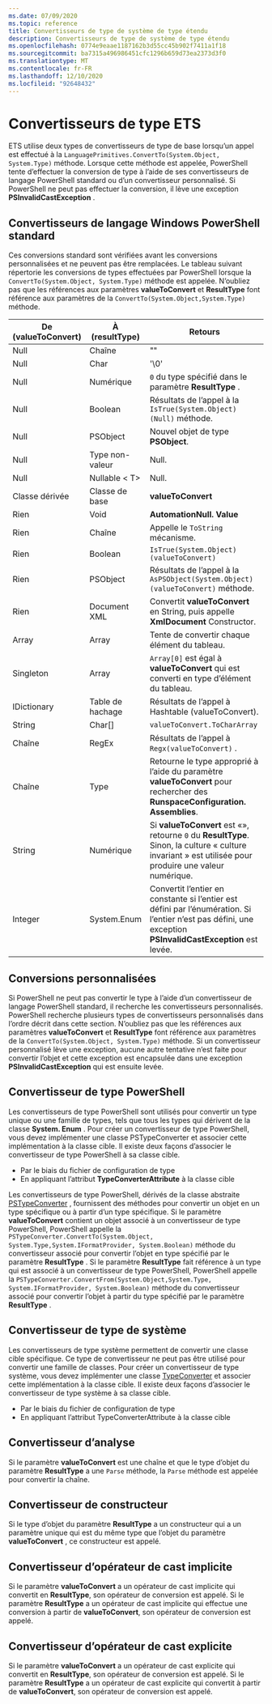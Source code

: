 ```yaml
---
ms.date: 07/09/2020
ms.topic: reference
title: Convertisseurs de type de système de type étendu
description: Convertisseurs de type de système de type étendu
ms.openlocfilehash: 0774e9eaae1187162b3d55cc45b902f7411a1f18
ms.sourcegitcommit: ba7315a496986451cfc1296b659d73ea2373d3f0
ms.translationtype: MT
ms.contentlocale: fr-FR
ms.lasthandoff: 12/10/2020
ms.locfileid: "92648432"
---
```

# <a name="ets-type-converters"></a>Convertisseurs de type ETS

ETS utilise deux types de convertisseurs de type de base lorsqu’un appel est effectué à la `LanguagePrimitives.ConvertTo(System.Object, System.Type)` méthode. Lorsque cette méthode est appelée, PowerShell tente d’effectuer la conversion de type à l’aide de ses convertisseurs de langage PowerShell standard ou d’un convertisseur personnalisé. Si PowerShell ne peut pas effectuer la conversion, il lève une exception **PSInvalidCastException** .

## <a name="standard-windows-powershell-language-converters"></a>Convertisseurs de langage Windows PowerShell standard

Ces conversions standard sont vérifiées avant les conversions personnalisées et ne peuvent pas être remplacées. Le tableau suivant répertorie les conversions de types effectuées par PowerShell lorsque la `ConvertTo(System.Object, System.Type)` méthode est appelée. N’oubliez pas que les références aux paramètres **valueToConvert** et **ResultType** font référence aux paramètres de la `ConvertTo(System.Object,System.Type)` méthode.

| De (valueToConvert) |  À (resultType)  |                                                                               Retours                                                                               |
| --------------------- | ----------------- | ------------------------------------------------------------------------------------------------------------------------------------------------------------------- |
| Null                  | Chaîne            | ""                                                                                                                                                                  |
| Null                  | Char              | '\0'                                                                                                                                                                |
| Null                  | Numérique           | `0` du type spécifié dans le paramètre **ResultType** .                                                                                                          |
| Null                  | Boolean           | Résultats de l’appel à la `IsTrue(System.Object)(Null)` méthode.                                                                                                        |
| Null                  | PSObject          | Nouvel objet de type **PSObject**.                                                                                                                                    |
| Null                  | Type non-valeur    | Null.                                                                                                                                                               |
| Null                  | Nullable &lt; T&gt; | Null.                                                                                                                                                               |
| Classe dérivée         | Classe de base        | **valueToConvert**                                                                                                                                                  |
| Rien              | Void              | **AutomationNull. Value**                                                                                                                                            |
| Rien              | Chaîne            | Appelle le `ToString` mécanisme.                                                                                                                                         |
| Rien              | Boolean           | `IsTrue(System.Object) (valueToConvert)`                                                                                                                            |
| Rien              | PSObject          | Résultats de l’appel à la `AsPSObject(System.Object) (valueToConvert)` méthode.                                                                                         |
| Rien              | Document XML      | Convertit **valueToConvert** en String, puis appelle **XmlDocument** Constructor.                                                                                      |
| Array                 | Array             | Tente de convertir chaque élément du tableau.                                                                                                                      |
| Singleton             | Array             | `Array[0]` est égal à **valueToConvert** qui est converti en type d’élément du tableau.                                                                            |
| IDictionary           | Table de hachage        | Résultats de l’appel à Hashtable (valueToConvert).                                                                                                                       |
| String                | Char[]            | `valueToConvert.ToCharArray`                                                                                                                                        |
| Chaîne                | RegEx             | Résultats de l’appel à `Regx(valueToConvert)` .                                                                                                                          |
| Chaîne                | Type              | Retourne le type approprié à l’aide du paramètre **valueToConvert** pour rechercher des **RunspaceConfiguration. Assemblies**.                                                 |
| String                | Numérique           | Si **valueToConvert** est «», retourne `0` du **ResultType**. Sinon, la culture « culture invariant » est utilisée pour produire une valeur numérique.                       |
| Integer               | System.Enum       | Convertit l’entier en constante si l’entier est défini par l’énumération. Si l’entier n’est pas défini, une exception **PSInvalidCastException** est levée. |

## <a name="custom-conversions"></a>Conversions personnalisées

Si PowerShell ne peut pas convertir le type à l’aide d’un convertisseur de langage PowerShell standard, il recherche les convertisseurs personnalisés. PowerShell recherche plusieurs types de convertisseurs personnalisés dans l’ordre décrit dans cette section. N’oubliez pas que les références aux paramètres **valueToConvert** et **ResultType** font référence aux paramètres de la `ConvertTo(System.Object, System.Type)` méthode. Si un convertisseur personnalisé lève une exception, aucune autre tentative n’est faite pour convertir l’objet et cette exception est encapsulée dans une exception **PSInvalidCastException** qui est ensuite levée.

## <a name="powershell-type-converter"></a>Convertisseur de type PowerShell

Les convertisseurs de type PowerShell sont utilisés pour convertir un type unique ou une famille de types, tels que tous les types qui dérivent de la classe **System. Enum** . Pour créer un convertisseur de type PowerShell, vous devez implémenter une classe PSTypeConverter et associer cette implémentation à la classe cible. Il existe deux façons d’associer le convertisseur de type PowerShell à sa classe cible.

- Par le biais du fichier de configuration de type
- En appliquant l’attribut **TypeConverterAttribute** à la classe cible

Les convertisseurs de type PowerShell, dérivés de la classe abstraite [PSTypeConverter](/dotnet/api/system.management.automation.pstypeconverter) , fournissent des méthodes pour convertir un objet en un type spécifique ou à partir d’un type spécifique. Si le paramètre **valueToConvert** contient un objet associé à un convertisseur de type PowerShell, PowerShell appelle la `PSTypeConverter.ConvertTo(System.Object, System.Type,System.IFormatProvider, System.Boolean)`
méthode du convertisseur associé pour convertir l’objet en type spécifié par le paramètre **ResultType** . Si le paramètre **ResultType** fait référence à un type qui est associé à un convertisseur de type PowerShell, PowerShell appelle la `PSTypeConverter.ConvertFrom(System.Object,System.Type, System.IFormatProvider, System.Boolean)`
méthode du convertisseur associé pour convertir l’objet à partir du type spécifié par le paramètre **ResultType** .

## <a name="system-type-converter"></a>Convertisseur de type de système

Les convertisseurs de type système permettent de convertir une classe cible spécifique. Ce type de convertisseur ne peut pas être utilisé pour convertir une famille de classes. Pour créer un convertisseur de type système, vous devez implémenter une classe [TypeConverter](/dotnet/api/system.management.automation.runspaces.typedata.typeconverter#System_Management_Automation_Runspaces_TypeData_TypeConverter) et associer cette implémentation à la classe cible. Il existe deux façons d’associer le convertisseur de type système à sa classe cible.

- Par le biais du fichier de configuration de type
- En appliquant l’attribut TypeConverterAttribute à la classe cible

## <a name="parse-converter"></a>Convertisseur d’analyse

Si le paramètre **valueToConvert** est une chaîne et que le type d’objet du paramètre **ResultType** a une `Parse` méthode, la `Parse` méthode est appelée pour convertir la chaîne.

## <a name="constructor-converter"></a>Convertisseur de constructeur

Si le type d’objet du paramètre **ResultType** a un constructeur qui a un paramètre unique qui est du même type que l’objet du paramètre **valueToConvert** , ce constructeur est appelé.

## <a name="implicit-cast-operator-converter"></a>Convertisseur d’opérateur de cast implicite

Si le paramètre **valueToConvert** a un opérateur de cast implicite qui convertit en **ResultType**, son opérateur de conversion est appelé. Si le paramètre **ResultType** a un opérateur de cast implicite qui effectue une conversion à partir de **valueToConvert**, son opérateur de conversion est appelé.

## <a name="explicit-cast-operator-converter"></a>Convertisseur d’opérateur de cast explicite

Si le paramètre **valueToConvert** a un opérateur de cast explicite qui convertit en **ResultType**, son opérateur de conversion est appelé. Si le paramètre **ResultType** a un opérateur de cast explicite qui convertit à partir de **valueToConvert**, son opérateur de conversion est appelé.
